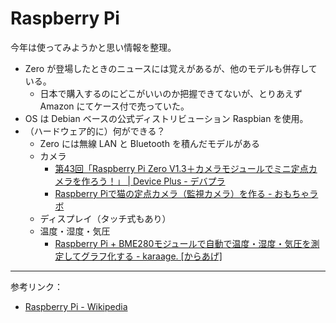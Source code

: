 # Raspberry Pi
今年は使ってみようかと思い情報を整理。
- Zero が登場したときのニュースには覚えがあるが、他のモデルも併存している。
    - 日本で購入するのにどこがいいのか把握できてないが、とりあえず Amazon にてケース付で売っていた。
- OS は Debian ベースの公式ディストリビューション Raspbian を使用。
- （ハードウェア的に）何ができる？
    - Zero には無線 LAN と Bluetooth を積んだモデルがある
    - カメラ
        - [第43回「Raspberry Pi Zero V1.3＋カメラモジュールでミニ定点カメラを作ろう！」 | Device Plus - デバプラ](http://deviceplus.jp/hobby/raspberrypi_entry_043/)
        - [Raspberry Piで猫の定点カメラ（監視カメラ）を作る - おもちゃラボ](http://nn-hokuson.hatenablog.com/entry/2017/10/11/205438)
    - ディスプレイ（タッチ式もあり）
    - 温度・湿度・気圧
        - [Raspberry Pi + BME280モジュールで自動で温度・湿度・気圧を測定してグラフ化する - karaage. [からあげ]](http://karaage.hatenadiary.jp/entry/2016/05/11/073000)

---

参考リンク：
- [Raspberry Pi - Wikipedia](https://ja.wikipedia.org/wiki/Raspberry_Pi)